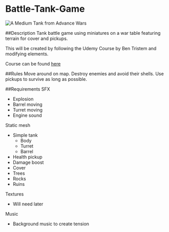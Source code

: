 # Battle-Tank-Game

![A Medium Tank from Advance Wars](http://www.blendernation.com/wp-content/uploads/2015/05/finalTank1.jpg)

##Description
Tank battle game using miniatures on a war table featuring terrain for cover and pickups.

This will be created by following the Udemy Course by Ben Tristem and modifying elements.

Course can be found [here](https://www.udemy.com/unrealcourse/learn/v4/overview) 

##Rules
Move around on map. Destroy enemies and avoid their shells.
Use pickups to survive as long as possible.

##Requirements
SFX
* Explosion
* Barrel moving
* Turret moving
* Engine sound

Static mesh
* Simple tank
	* Body 
	* Turret
	* Barrel
* Health pickup
* Damage boost
* Cover
* Trees
* Rocks
* Ruins

Textures
* Will need later

Music
* Background music to create tension
